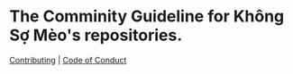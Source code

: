 # The Comminity Guideline for Không Sợ Mèo's repositories.

[Contributing](https://github.com/khongsomeo/.github/blob/master/CONTRIBUTING.md) | [Code of Conduct](https://github.com/khongsomeo/.github/blob/master/CODE_OF_CONDUCT.md)
